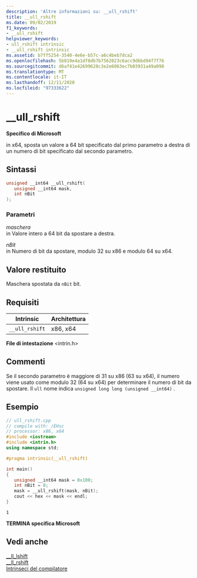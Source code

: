 ```yaml
---
description: 'Altre informazioni su: __ull_rshift'
title: __ull_rshift
ms.date: 09/02/2019
f1_keywords:
- __ull_rshift
helpviewer_keywords:
- ull_rshift intrinsic
- __ull_rshift intrinsic
ms.assetid: b7ff5254-3540-4e6e-b57c-a6c4beb7dca2
ms.openlocfilehash: 5b819e4a1df8db7b7562023c6acc9dbbd94f7f76
ms.sourcegitcommit: d6af41e42699628c3e2e6063ec7b03931a49a098
ms.translationtype: MT
ms.contentlocale: it-IT
ms.lasthandoff: 12/11/2020
ms.locfileid: "97333622"
---
```

# <a name="__ull_rshift"></a>__ull_rshift

**Specifico di Microsoft**

in x64, sposta un valore a 64 bit specificato dal primo parametro a destra di un numero di bit specificato dal secondo parametro.

## <a name="syntax"></a>Sintassi

```C
unsigned __int64 __ull_rshift(
   unsigned __int64 mask,
   int nBit
);
```

### <a name="parameters"></a>Parametri

*maschera*\
in Valore intero a 64 bit da spostare a destra.

*nBit*\
in Numero di bit da spostare, modulo 32 su x86 e modulo 64 su x64.

## <a name="return-value"></a>Valore restituito

Maschera spostata da `nBit` bit.

## <a name="requirements"></a>Requisiti

|Intrinsic|Architettura|
|---------------|------------------|
|`__ull_rshift`|x86, x64|

**File di intestazione** \<intrin.h>

## <a name="remarks"></a>Commenti

Se il secondo parametro è maggiore di 31 su x86 (63 su x64), il numero viene usato come modulo 32 (64 su x64) per determinare il numero di bit da spostare. Il `ull` nome indica `unsigned long long (unsigned __int64)` .

## <a name="example"></a>Esempio

```cpp
// ull_rshift.cpp
// compile with: /EHsc
// processor: x86, x64
#include <iostream>
#include <intrin.h>
using namespace std;

#pragma intrinsic(__ull_rshift)

int main()
{
   unsigned __int64 mask = 0x100;
   int nBit = 8;
   mask = __ull_rshift(mask, nBit);
   cout << hex << mask << endl;
}
```

```Output
1
```

**TERMINA specifica Microsoft**

## <a name="see-also"></a>Vedi anche

[__ll_lshift](../intrinsics/ll-lshift.md)\
[__ll_rshift](../intrinsics/ll-rshift.md)\
[Intrinseci del compilatore](../intrinsics/compiler-intrinsics.md)
